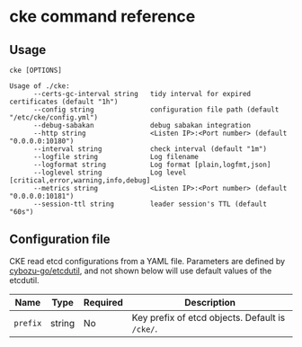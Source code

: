 cke command reference
=====================

Usage
-----

`cke [OPTIONS]`

```console
Usage of ./cke:
      --certs-gc-interval string   tidy interval for expired certificates (default "1h")
      --config string              configuration file path (default "/etc/cke/config.yml")
      --debug-sabakan              debug sabakan integration
      --http string                <Listen IP>:<Port number> (default "0.0.0.0:10180")
      --interval string            check interval (default "1m")
      --logfile string             Log filename
      --logformat string           Log format [plain,logfmt,json]
      --loglevel string            Log level [critical,error,warning,info,debug]
      --metrics string             <Listen IP>:<Port number> (default "0.0.0.0:10181")
      --session-ttl string         leader session's TTL (default "60s")
```

Configuration file
------------------

CKE read etcd configurations from a YAML file.
Parameters are defined by [cybozu-go/etcdutil](https://github.com/cybozu-go/etcdutil), and not shown below will use default values of the etcdutil.

| Name     | Type   | Required | Description                                      |
| -------- | ------ | -------- | ------------------------------------------------ |
| `prefix` | string | No       | Key prefix of etcd objects.  Default is `/cke/`. |
